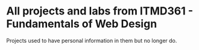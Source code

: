 # All projects and labs from ITMD361 - Fundamentals of Web Design
Projects used to have personal information in them but no longer do.
